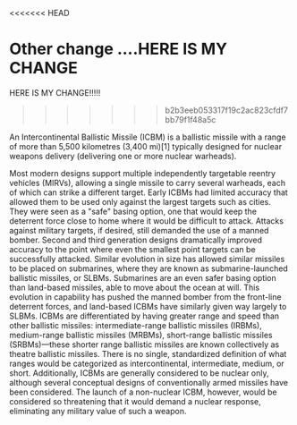 <<<<<<< HEAD

Other change ....HERE IS MY CHANGE
=======
HERE IS MY CHANGE!!!!!
>>>>>>> b2b3eeb053317f19c2ac823cfdf7bb79f1f48a5c

An Intercontinental Ballistic Missile (ICBM) is a ballistic missile with a range of more than 5,500 kilometres (3,400 mi)[1] typically designed for nuclear weapons delivery (delivering one or more nuclear warheads).

 Most modern designs support multiple independently targetable reentry vehicles (MIRVs), allowing a single missile to carry several warheads, each of which can strike a different target.  Early ICBMs had limited accuracy that allowed them to be used only against the largest targets such as cities. They were seen as a "safe" basing option, one that would keep the deterrent force close to home where it would be difficult to attack. Attacks against military targets, if desired, still demanded the use of a manned bomber. Second and third generation designs dramatically improved accuracy to the point where even the smallest point targets can be successfully attacked. Similar evolution in size has allowed similar missiles to be placed on submarines, where they are known as submarine-launched ballistic missiles, or SLBMs. Submarines are an even safer basing option than land-based missiles, able to move about the ocean at will. This evolution in capability has pushed the manned bomber from the front-line deterrent forces, and land-based ICBMs have similarly given way largely to SLBMs.  ICBMs are differentiated by having greater range and speed than other ballistic missiles: intermediate-range ballistic missiles (IRBMs), medium-range ballistic missiles (MRBMs), short-range ballistic missiles (SRBMs)—these shorter range ballistic missiles are known collectively as theatre ballistic missiles. There is no single, standardized definition of what ranges would be categorized as intercontinental, intermediate, medium, or short. Additionally, ICBMs are generally considered to be nuclear only, although several conceptual designs of conventionally armed missiles have been considered. The launch of a non-nuclear ICBM, however, would be considered so threatening that it would demand a nuclear response, eliminating any military value of such a weapon.
